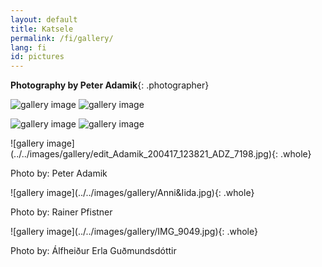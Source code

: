 ```yaml
---
layout: default
title: Katsele
permalink: /fi/gallery/
lang: fi
id: pictures
---
```


__Photography by Peter Adamik__{: .photographer}


<div class="row gal" markdown="1">

![gallery image](../../images/gallery/edit_Adamik_200417_122944_ADS_0700.jpg)
![gallery image](../../images/gallery/edit_Adamik_200417_123540_ADS_0720.jpg)

<div class="row gal" markdown="1">

![gallery image](../../images/gallery/edit_Adamik_200417_124306_ADS_0788-2.jpg)
![gallery image](../../images/gallery/edit_Adamik_200417_124317_ADS_0795.jpg)

<div class="captionbox"  markdown="1">
![gallery image](../../images/gallery/edit_Adamik_200417_123821_ADZ_7198.jpg){: .whole}

<p class="caption">Photo by: Peter Adamik</p>

<div class="captionbox"  markdown="1">
![gallery image](../../images/gallery/Anni&Iida.jpg){: .whole}

<p class="caption">Photo by: Rainer Pfistner</p>

<div class="captionbox"  markdown="1">
![gallery image](../../images/gallery/IMG_9049.jpg){: .whole}

<p class="caption">Photo by: Álfheiður Erla Guðmundsdóttir</p>

</div>

